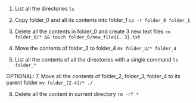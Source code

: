 1. List all the directories
```ls```

2. Copy folder_0 and all its contents into folder_1
```cp -r folder_0 folder_1```

3. Delete all the contents in folder_0 and create 3 new text files
```rm folder_0/* && touch folder_0/new_file{1..3}.txt```

5. Move the contents of folder_3 to folder_4
```mv folder_3/* folder_4```

6. List all the contents of all the directories with a single command
```ls folder_*```

OPTIONAL:
7. Move all the contents of folder_2, folder_3, folder_4 to its parent folder
```mv folder_[2-4]/* ./```

8. Delete all the content in current directory
```rm -rf *```

